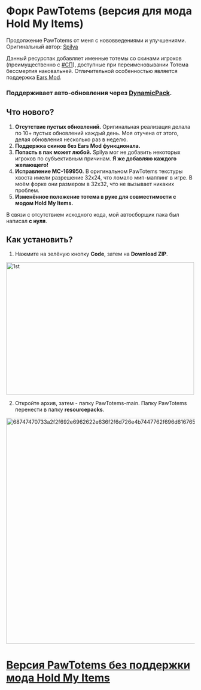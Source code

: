 # Форк PawTotems (версия для мода Hold My Items)
Продолжение PawTotems от меня с нововведениями и улучшениями. Оригинальный автор: [Spilya](https://github.com/Spilya/PawTotems/)

Данный ресурспак добавляет именные тотемы со скинами игроков (преимущественно с [#СП](https://spworlds.ru/)), доступные при переименовывании Тотема бессмертия наковальней. Отличительной особенностью является поддержка [Ears Mod](https://ears.y2k.diy/).

### Поддерживает авто-обновления через [DynamicPack](https://modrinth.com/mod/dynamicpack).

## Что нового?
1. **Отсутствие пустых обновлений.** Оригинальная реализация делала по 10+ пустых обновлений каждый день. Моя отучена от этого, делая обновления несколько раз в неделю.
2. **Поддержка скинов без Ears Mod функционала.**
3. **Попасть в пак может любой.** Spilya мог не добавить некоторых игроков по субъективным причинам. **Я же добавляю каждого желающего!**
4. **Исправление MC-169950.** В оригинальном PawTotems текстуры хвоста имели разрешение 32x24, что ломало мип-маппинг в игре. В моём форке они размером в 32x32, что не вызывает никаких проблем.
5. **Изменённое положение тотема в руке для совместимости с модом Hold My Items.**

В связи с отсутствием исходного кода, мой автосборщик пака был написал **с нуля**.

## Как установить?
1. Нажмите на зелёную кнопку **Code**, затем на **Download ZIP**.
<img width="502" height="354" alt="1st" src="https://github.com/user-attachments/assets/1f7a4068-d2fd-4c13-bc63-e9c5902f76ae" />

2. Откройте архив, затем - папку PawTotems-main. Папку PawTotems перенести в папку **resourcepacks**.
<img width="1408" height="604" alt="68747470733a2f2f692e6962622e636f2f6d726e4b7447762f696d6167652e706e67" src="https://github.com/user-attachments/assets/a7789751-16b7-470a-ba5f-925658fd1e48" />

# [Версия PawTotems без поддержки мода Hold My Items](https://github.com/1NFERR/PawTotems)
